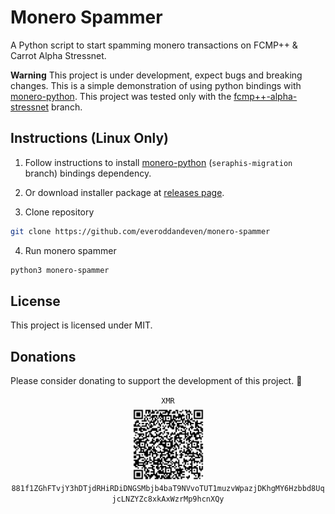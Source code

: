 # Monero Spammer

A Python script to start spamming monero transactions on FCMP++ & Carrot Alpha Stressnet.

**Warning**
This project is under development, expect bugs and breaking changes. This is a simple demonstration of using python bindings with [monero-python](https://github.com/everoddandeven/monero-python). This project was tested only with the [fcmp++-alpha-stressnet](https://github.com/seraphis-migration/monero/tree/fcmp%2B%2B-alpha-stressnet) branch.

## Instructions (Linux Only)

1. Follow instructions to install [monero-python](https://github.com/everoddandeven/monero-python) (`seraphis-migration` branch) bindings dependency.

2. Or download installer package at [releases page](https://github.com/everoddandeven/monero-python/releases).

2. Clone repository

```bash
git clone https://github.com/everoddandeven/monero-spammer
```
4. Run monero spammer
```bash
python3 monero-spammer
```

## License

This project is licensed under MIT.

## Donations

Please consider donating to support the development of this project. 🙏

<p align="center">
  <code>XMR</code><br>
	<img src="donate.png" style="margin-top: 5px" width="115" height="115"/><br>
	<code>881f1ZGhFTvjY3hDTjdRHiRDiDNGSMbjb4baT9NVvoTUT1muzvWpazjDKhgMY6Hzbbd8UqjcLNZYZc8xkAxWzrMp9hcnXQy</code>
</p>

